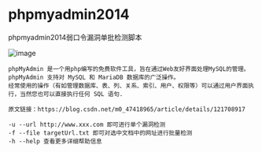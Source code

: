 # phpmyadmin2014
phpmyadmin2014弱口令漏洞单批检测脚本

![image](https://github.com/user-attachments/assets/5edaf622-36a9-4174-b847-1d5dcde9c25a)

```
phpMyAdmin 是一个用php编写的免费软件工具，旨在通过Web友好界面处理MySQL的管理。phpMyAdmin 支持对 MySQL 和 MariaDB 数据库的广泛操作。
经常使用的操作（有如管理数据库、表、列、关系、索引、用户、权限等）可以通过用户界面执行，当然您也可以直接执行任何 SQL 语句.
                        
原文链接：https://blog.csdn.net/m0_47418965/article/details/121708917

-u --url http://www.xxx.com 即可进行单个漏洞检测
-f --file targetUrl.txt 即可对选中文档中的网址进行批量检测
-h --help 查看更多详细帮助信息

```
